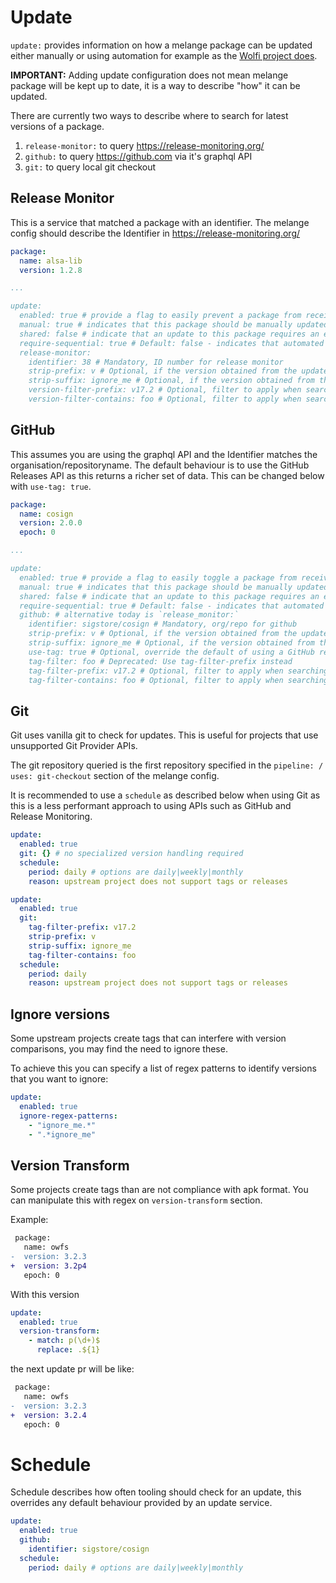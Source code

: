 # Update

`update:` provides information on how a melange package can be updated either manually or using automation for example as the [Wolfi project does](https://github.com/wolfi-dev/wolfictl/blob/main/docs/update.md).

__IMPORTANT:__ Adding update configuration does not mean melange package will be kept up to date, it is a way to describe "how"
it can be updated.

There are currently two ways to describe where to search for latest versions of a package.

 1. `release-monitor:` to query https://release-monitoring.org/
 2. `github:` to query https://github.com via it's graphql API
 3. `git:` to query local git checkout

## Release Monitor

This is a service that matched a package with an identifier.  The melange config should describe the Identifier in https://release-monitoring.org/

```yaml
package:
  name: alsa-lib
  version: 1.2.8

...

update:
  enabled: true # provide a flag to easily prevent a package from receiving auto update PRs
  manual: true # indicates that this package should be manually updated, usually taking care over special version numbers which can be hard to automate
  shared: false # indicate that an update to this package requires an epoch bump of downstream dependencies, e.g. golang, java 
  require-sequential: true # Default: false - indicates that automated pull requests should be merged in order rather than superseding and closing previous unmerged PRs
  release-monitor:
    identifier: 38 # Mandatory, ID number for release monitor
    strip-prefix: v # Optional, if the version obtained from the update service contains a prefix which should be ignored
    strip-suffix: ignore_me # Optional, if the version obtained from the update service contains a suffix which should be ignored
    version-filter-prefix: v17.2 # Optional, filter to apply when searching versions with a prefix
    version-filter-contains: foo # Optional, filter to apply when searching versions with any match
```

## GitHub

This assumes you are using the graphql API and the Identifier matches the organisation/repositoryname.  The default behaviour is to use the GitHub Releases API as this returns a richer set of data.  This can be changed below with `use-tag: true`.

```yaml
package:
  name: cosign
  version: 2.0.0
  epoch: 0

...

update:
  enabled: true # provide a flag to easily toggle a package from receiving auto update PRs
  manual: true # indicates that this package should be manually updated, usually taking care over special version numbers which can be hard to automate
  shared: false # indicate that an update to this package requires an epoch bump of downstream dependencies, e.g. golang, java
  require-sequential: true # Default: false - indicates that automated pull requests should be merged in order rather than superseding and closing previous unmerged PRs
  github: # alternative today is `release_monitor:`
    identifier: sigstore/cosign # Mandatory, org/repo for github
    strip-prefix: v # Optional, if the version obtained from the update service contains a prefix which should be ignored
    strip-suffix: ignore_me # Optional, if the version obtained from the update service contains a suffix which should be ignored
    use-tag: true # Optional, override the default of using a GitHub release to identify related tag to fetch.  Not all projects use GitHub releases but just use tags
    tag-filter: foo # Deprecated: Use tag-filter-prefix instead
    tag-filter-prefix: v17.2 # Optional, filter to apply when searching tags with a prefix on a GitHub repository, some repos maintain a mixture of tags for different major versions for example
    tag-filter-contains: foo # Optional, filter to apply when searching tags with any match on a GitHub repository, some repos maintain a mixture of tags for different major versions for example
```

## Git

Git uses vanilla git to check for updates.  This is useful for projects that use unsupported Git Provider APIs.

The git repository queried is the first repository specified in the `pipeline: / uses: git-checkout` section of the melange config.

It is recommended to use a `schedule` as described below when using Git as this is a less performant approach to using APIs such as GitHub and Release Monitoring.

```yaml
update:
  enabled: true
  git: {} # no specialized version handling required
  schedule:
    period: daily # options are daily|weekly|monthly
    reason: upstream project does not support tags or releases
```

```yaml
update:
  enabled: true
  git:
    tag-filter-prefix: v17.2
    strip-prefix: v
    strip-suffix: ignore_me
    tag-filter-contains: foo
  schedule:
    period: daily
    reason: upstream project does not support tags or releases
```

## Ignore versions

Some upstream projects create tags that can interfere with version comparisons, you may find the need to ignore these.

To achieve this you can specify a list of regex patterns to identify versions that you want to ignore:

```yaml
update:
  enabled: true
  ignore-regex-patterns:
    - "ignore_me.*"
    - ".*ignore_me"
```

## Version Transform

Some projects create tags than are not compliance with apk format. You can manipulate this with regex on `version-transform` section.

Example:

```patch
 package:
   name: owfs
-  version: 3.2.3
+  version: 3.2p4
   epoch: 0
```

With this version
```yaml
update:
  enabled: true
  version-transform:
    - match: p(\d+)$
      replace: .${1}
```

the next update pr will be like:

```patch
 package:
   name: owfs
-  version: 3.2.3
+  version: 3.2.4
   epoch: 0
```

# Schedule

Schedule describes how often tooling should check for an update, this overrides any default behaviour provided by an update service.

```yaml
update:
  enabled: true
  github:
    identifier: sigstore/cosign 
  schedule:
    period: daily # options are daily|weekly|monthly
```

